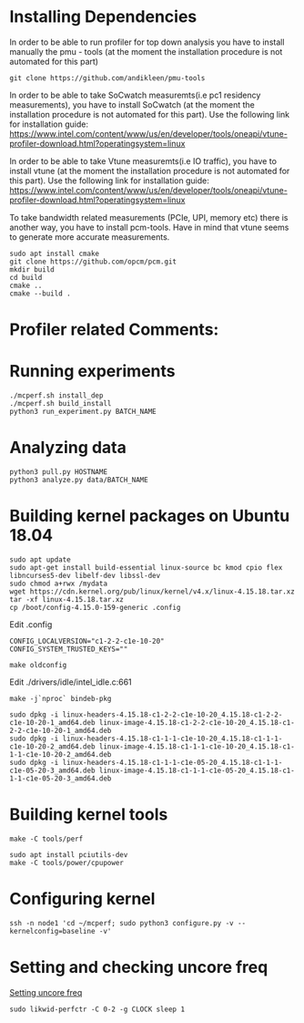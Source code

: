 # Installing Dependencies 

In order to be able to run profiler for top down analysis you have to install manually the pmu - tools (at the moment the installation procedure is not automated for this part)
```
git clone https://github.com/andikleen/pmu-tools
````
In order to be able to take SoCwatch measuremts(i.e pc1 residency measurements), you have to install SoCwatch (at the moment the installation procedure is not automated for this part). Use the following link for installation guide: 
https://www.intel.com/content/www/us/en/developer/tools/oneapi/vtune-profiler-download.html?operatingsystem=linux

In order to be able to take Vtune measuremts(i.e IO traffic), you have to install vtune (at the moment the installation procedure is not automated for this part). Use the following link for installation guide: 
https://www.intel.com/content/www/us/en/developer/tools/oneapi/vtune-profiler-download.html?operatingsystem=linux


To take bandwidth related measurements (PCIe, UPI, memory etc) there is another way, you have to install pcm-tools. Have in mind that vtune seems to generate more accurate measurements. 

```
sudo apt install cmake
git clone https://github.com/opcm/pcm.git
mkdir build
cd build
cmake ..
cmake --build .
```

# Profiler related Comments:
 



# Running experiments

```
./mcperf.sh install_dep
./mcperf.sh build_install
python3 run_experiment.py BATCH_NAME
```

# Analyzing data
```
python3 pull.py HOSTNAME
python3 analyze.py data/BATCH_NAME
```

# Building kernel packages on Ubuntu 18.04

```
sudo apt update
sudo apt-get install build-essential linux-source bc kmod cpio flex libncurses5-dev libelf-dev libssl-dev
sudo chmod a+rwx /mydata
wget https://cdn.kernel.org/pub/linux/kernel/v4.x/linux-4.15.18.tar.xz
tar -xf linux-4.15.18.tar.xz
cp /boot/config-4.15.0-159-generic .config
```

Edit .config

```
CONFIG_LOCALVERSION="c1-2-2-c1e-10-20"
CONFIG_SYSTEM_TRUSTED_KEYS=""
```

```
make oldconfig
```

Edit ./drivers/idle/intel_idle.c:661

```
make -j`nproc` bindeb-pkg
```

```
sudo dpkg -i linux-headers-4.15.18-c1-2-2-c1e-10-20_4.15.18-c1-2-2-c1e-10-20-1_amd64.deb linux-image-4.15.18-c1-2-2-c1e-10-20_4.15.18-c1-2-2-c1e-10-20-1_amd64.deb
sudo dpkg -i linux-headers-4.15.18-c1-1-1-c1e-10-20_4.15.18-c1-1-1-c1e-10-20-2_amd64.deb linux-image-4.15.18-c1-1-1-c1e-10-20_4.15.18-c1-1-1-c1e-10-20-2_amd64.deb
sudo dpkg -i linux-headers-4.15.18-c1-1-1-c1e-05-20_4.15.18-c1-1-1-c1e-05-20-3_amd64.deb linux-image-4.15.18-c1-1-1-c1e-05-20_4.15.18-c1-1-1-c1e-05-20-3_amd64.deb
```

# Building kernel tools

```
make -C tools/perf
```

```
sudo apt install pciutils-dev
make -C tools/power/cpupower
```

# Configuring kernel

```
ssh -n node1 'cd ~/mcperf; sudo python3 configure.py -v --kernelconfig=baseline -v'
```

# Setting and checking uncore freq

[Setting uncore freq](https://www.linkedin.com/pulse/manually-setting-uncore-frequency-intel-cpus-johannes-hofmann/)

```
sudo likwid-perfctr -C 0-2 -g CLOCK sleep 1
```
